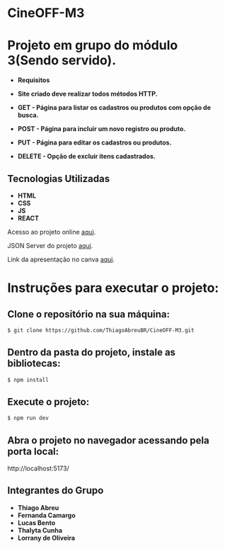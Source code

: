 # CineOFF-M3

# Projeto em grupo do módulo 3(Sendo servido).

- **Requisitos**

- **Site criado deve realizar todos métodos HTTP.**

- **GET - Página para listar os cadastros ou produtos com opção de busca.**

- **POST - Página para incluir um novo registro ou produto.**

- **PUT - Página para editar os cadastros ou produtos.**

- **DELETE - Opção de excluir itens cadastrados.**

## Tecnologias Utilizadas

- **HTML**
- **CSS**
- **JS**
- **REACT**

Acesso ao projeto online [aqui](https://cineoff.netlify.app/).

JSON Server do projeto [aqui](https://github.com/ThiagoAbreuBR/CineOFF-GET-POST-PUT-DELETE).

Link da apresentação no canva [aqui](https://www.canva.com/design/DAFZUxfHtf8/Teo7fpMOOMi5EiJhGaIXfg/view?utm_content=DAFZUxfHtf8&utm_campaign=designshare&utm_medium=link&utm_source=publishsharelink).

# Instruções para executar o projeto:

## Clone o repositório na sua máquina:

```sh
$ git clone https://github.com/ThiagoAbreuBR/CineOFF-M3.git
```
## Dentro da pasta do projeto, instale as bibliotecas:

```sh
$ npm install
```
## Execute o projeto:

```sh
$ npm run dev
```

## Abra o projeto no navegador acessando pela porta local:
http://localhost:5173/

## Integrantes do Grupo

- **Thiago Abreu**
- **Fernanda Camargo**
- **Lucas Bento**
- **Thalyta Cunha**
- **Lorrany de Oliveira**
